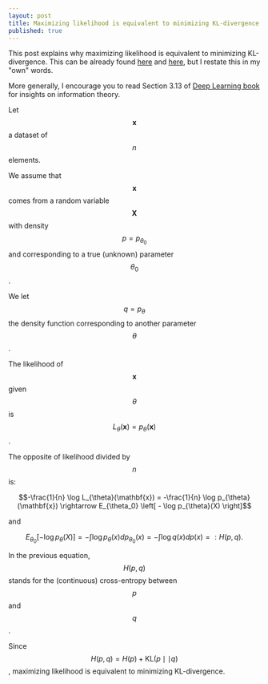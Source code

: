 ```yaml
---
layout: post
title: Maximizing likelihood is equivalent to minimizing KL-divergence
published: true
---
```

<script src="https://cdn.mathjax.org/mathjax/latest/MathJax.js?config=TeX-AMS-MML_HTMLorMML" type="text/javascript"></script>

This post explains why maximizing likelihood is equivalent to minimizing KL-divergence.
This can be already found [here](https://wiseodd.github.io/techblog/2017/01/26/kl-mle/) and [here](http://thirdorderscientist.org/homoclinic-orbit/2013/4/1/maximum-likelihood-and-entropy), but I restate this in my "own" words.

More generally, I encourage you to read Section 3.13 of [Deep Learning book](https://www.deeplearningbook.org/contents/prob.html) for insights on information theory.

Let $$\mathbf{x}$$ a dataset of $$n$$ elements.

We assume that $$\mathbf{x}$$ comes from a random variable $$\mathbf{X}$$ with density $$p = p_{\theta_0}$$ and corresponding to a true (unknown) parameter $$\theta_0$$.

We let $$q = p_{\theta}$$ the density function corresponding to another parameter $$\theta$$.

The likelihood of $$\mathbf{x}$$ given $$\theta$$ is $$L_{\theta}(\mathbf{x}) = p_{\theta}(\mathbf{x})$$.

The opposite of likelihood divided by $$n$$ is:

$$-\frac{1}{n} \log L_{\theta}(\mathbf{x}) = -\frac{1}{n} \log p_{\theta}(\mathbf{x}) 
\rightarrow E_{\theta_0} \left[ - \log p_{\theta}(X) \right]$$

and 

$$ E_{\theta_0} \left[ - \log p_{\theta}(X) \right] = - \int \log p_{\theta}(x) dp_{\theta_0}(x) = - \int \log q(x) dp(x) =: H(p, q).$$

In the previous equation, $$H(p, q)$$ stands for the (continuous) cross-entropy between $$p$$ and $$q$$.

Since $$H(p, q) = H(p) + \text{KL}(p \mid \mid q)$$,
maximizing likelihood is equivalent to minimizing KL-divergence.

